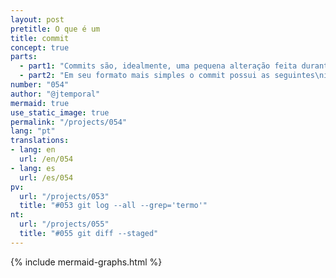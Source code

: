 ```yaml
---
layout: post
pretitle: O que é um
title: commit
concept: true
parts:
  - part1: "Commits são, idealmente, uma pequena alteração feita durante\no desenvolvimento. Pense que criar um commit é como apertar\no botão de salvar em algum arquivo"
  - part2: "Em seu formato mais simples o commit possui as seguintes\ninformações: uma mensagem, autoria, data, e\num identificador em formato hash"
number: "054"
author: "@jtemporal"
mermaid: true
use_static_image: true
permalink: "/projects/054"
lang: "pt"
translations:
- lang: en
  url: /en/054
- lang: es
  url: /es/054
pv:
  url: "/projects/053"
  title: "#053 git log --all --grep='termo'"
nt:
  url: "/projects/055"
  title: "#055 git diff --staged"
---
```


{% include mermaid-graphs.html %}

